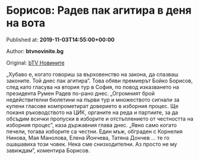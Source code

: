 
# Борисов: Радев пак агитира в деня на вота

Published at: **2019-11-03T14:55:00+00:00**

Author: **btvnovinite.bg**

Original: [bTV Новините](https://btvnovinite.bg/mestnite2019/borisov-radev-pak-agitira-v-denja-na-vota.html)

„Хубаво е, когато говориш за върховенство на закона, да спазваш законите. Той днес пак агитира”. Това обяви премиерът Бойко Борисов, след като гласува на втория тур в София, по повод изказването на президента Румен Радев по-рано днес.
„Огромният брой недействителни бюлетини на първи тур и множеството сигнали за купени гласове компрометират доверието в изборния процес. Ще поканя ръководството на ЦИК, органите на реда и партиите, за да обсъдим всички пропуски в изборите и отстъплението от честността на изборния процес”, каза държавния глава днес.
„Явно само когато печели, тогава изборите са честни. Един мъж, обграден с Корнелия Нинова, Мая Манолова, Елена Йончева, Татяна Дончев … те го ошашавиха този човек. Нека сме снизходителни. Аз просто не му завиждам”, коментира Борисов.
